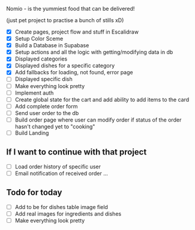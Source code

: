 Nomio - is the yummiest food that can be delivered!

(just pet project to practise a bunch of stills xD)

- [X] Create pages, project flow and stuff in Escalidraw
- [X] Setup Color Sceme
- [X] Build a Database in Supabase
- [X] Setup actions and all the logic with getting/modifying data in db
- [X] Displayed categories
- [X] Displayed dishes for a specific category
- [x] Add fallbacks for loading, not found, error page
- [ ] Displayed specific dish
- [ ] Make everything look pretty
- [ ] Implement auth
- [ ] Create global state for the cart and add ability to add items to the card
- [ ] Add complete order form
- [ ] Send user order to the db
- [ ] Build order page where user can modify order if status of the order hasn't changed yet to "cooking"
- [ ] Build Landing

## If I want to continue with that project
- [ ] Load order history of specific user
- [ ] Email notification of received order
...

## Todo for today
- [ ] Add to be for dishes table image field
- [ ] Add real images for ingredients and dishes
- [ ] Make everything look pretty
